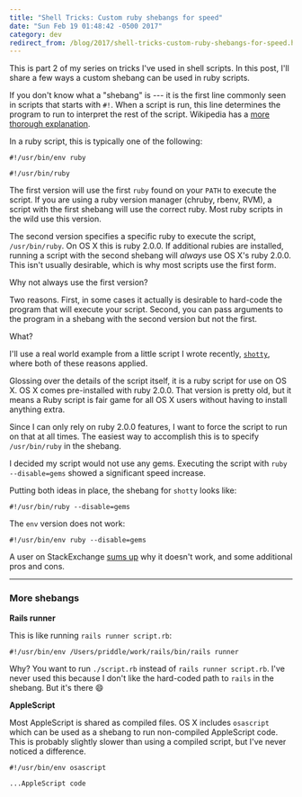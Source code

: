 ```yaml
---
title: "Shell Tricks: Custom ruby shebangs for speed"
date: "Sun Feb 19 01:48:42 -0500 2017"
category: dev
redirect_from: /blog/2017/shell-tricks-custom-ruby-shebangs-for-speed.html
---
```


This is part 2 of my series on tricks I've used in shell scripts. In this
post, I'll share a few ways a custom shebang can be used in ruby scripts.

If you don't know what a "shebang" is --- it is the first line commonly seen
in scripts that starts with `#!`. When a script is run, this line determines
the program to run to interpret the rest of the script. Wikipedia has a [more
thorough explanation][shebang wiki].

In a ruby script, this is typically one of the following:

```
#!/usr/bin/env ruby

#!/usr/bin/ruby
```

The first version will use the first `ruby` found on your `PATH` to execute
the script. If you are using a ruby version manager (chruby, rbenv, RVM), a
script with the first shebang will use the correct ruby. Most ruby scripts in
the wild use this version.

The second version specifies a specific ruby to execute the script,
`/usr/bin/ruby`. On OS X this is ruby 2.0.0. If additional rubies are
installed, running a script with the second shebang will *always* use OS X's
ruby 2.0.0. This isn't usually desirable, which is why most scripts use the
first form.

Why not always use the first version?

Two reasons. First, in some cases it actually is desirable to hard-code the
program that will execute your script. Second, you can pass arguments to the
program in a shebang with the second version but not the first.

What?

I'll use a real world example from a little script I wrote recently,
[`shotty`][shotty], where both of these reasons applied.

Glossing over the details of the script itself, it is a ruby script for use on
OS X. OS X comes pre-installed with ruby 2.0.0. That version is pretty old,
but it means a Ruby script is fair game for all OS X users without having to
install anything extra.

Since I can only rely on ruby 2.0.0 features, I want to force the script to
run on that at all times. The easiest way to accomplish this is to specify
`/usr/bin/ruby` in the shebang.

I decided my script would not use any gems. Executing the script with `ruby
--disable=gems` showed a significant speed increase.

Putting both ideas in place, the shebang for `shotty` looks like:

```
#!/usr/bin/ruby --disable=gems
```

The `env` version does not work:

```
#!/usr/bin/env ruby --disable=gems
```

A user on StackExchange [sums up][SE post] why it doesn't work, and some
additional pros and cons.

---

### More shebangs

**Rails runner**

This is like running `rails runner script.rb`:

```
#!/usr/bin/env /Users/priddle/work/rails/bin/rails runner
```

Why? You want to run `./script.rb` instead of `rails runner script.rb`. I've
never used this because I don't like the hard-coded path to `rails` in the
shebang. But it's there :smile:

**AppleScript**

Most AppleScript is shared as compiled files. OS X includes `osascript` which
can be used as a shebang to run non-compiled AppleScript code. This is
probably slightly slower than using a compiled script, but I've never noticed
a difference.

```
#!/usr/bin/env osascript

...AppleScript code
```

[shebang wiki]: https://en.wikipedia.org/wiki/Shebang_(Unix)
[shotty]: https://github.com/itspriddle/shotty
[SE post]: http://unix.stackexchange.com/a/29620
